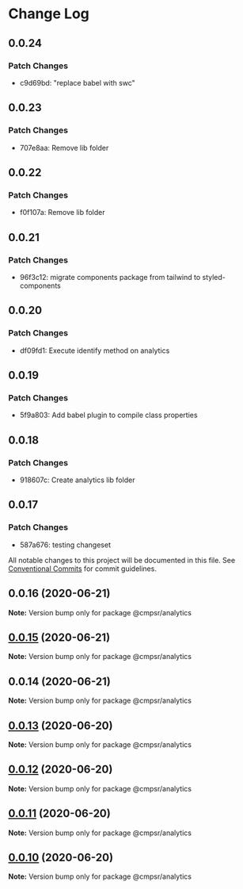 # Change Log

## 0.0.24

### Patch Changes

- c9d69bd: "replace babel with swc"

## 0.0.23

### Patch Changes

- 707e8aa: Remove lib folder

## 0.0.22

### Patch Changes

- f0f107a: Remove lib folder

## 0.0.21

### Patch Changes

- 96f3c12: migrate components package from tailwind to styled-components

## 0.0.20

### Patch Changes

- df09fd1: Execute identify method on analytics

## 0.0.19

### Patch Changes

- 5f9a803: Add babel plugin to compile class properties

## 0.0.18

### Patch Changes

- 918607c: Create analytics lib folder

## 0.0.17

### Patch Changes

- 587a676: testing changeset

All notable changes to this project will be documented in this file.
See [Conventional Commits](https://conventionalcommits.org) for commit guidelines.

## 0.0.16 (2020-06-21)

**Note:** Version bump only for package @cmpsr/analytics

## [0.0.15](https://github.com/cmpsr/composer/compare/v0.0.14...v0.0.15) (2020-06-21)

**Note:** Version bump only for package @cmpsr/analytics

## 0.0.14 (2020-06-21)

**Note:** Version bump only for package @cmpsr/analytics

## [0.0.13](https://github.com/cmpsr/composer/compare/v0.0.15...v0.0.13) (2020-06-20)

**Note:** Version bump only for package @cmpsr/analytics

## [0.0.12](https://github.com/cmpsr/composer/compare/v0.0.15...v0.0.12) (2020-06-20)

**Note:** Version bump only for package @cmpsr/analytics

## [0.0.11](https://github.com/cmpsr/composer/compare/v0.0.15...v0.0.11) (2020-06-20)

**Note:** Version bump only for package @cmpsr/analytics

## [0.0.10](https://github.com/cmpsr/composer/compare/v0.0.15...v0.0.10) (2020-06-20)

**Note:** Version bump only for package @cmpsr/analytics
